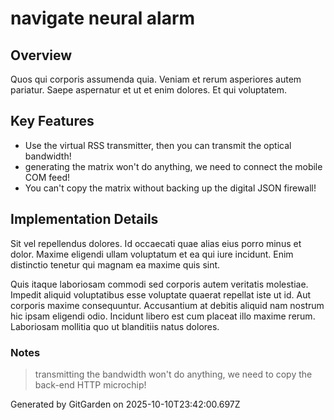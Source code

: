 # navigate neural alarm

## Overview
Quos qui corporis assumenda quia. Veniam et rerum asperiores autem pariatur. Saepe aspernatur et ut et enim dolores. Et qui voluptatem.

## Key Features
- Use the virtual RSS transmitter, then you can transmit the optical bandwidth!
- generating the matrix won't do anything, we need to connect the mobile COM feed!
- You can't copy the matrix without backing up the digital JSON firewall!

## Implementation Details
Sit vel repellendus dolores. Id occaecati quae alias eius porro minus et dolor. Maxime eligendi ullam voluptatum et ea qui iure incidunt. Enim distinctio tenetur qui magnam ea maxime quis sint.
 Quis itaque laboriosam commodi sed corporis autem veritatis molestiae. Impedit aliquid voluptatibus esse voluptate quaerat repellat iste ut id. Aut corporis maxime consequuntur. Accusantium at debitis aliquid nam nostrum hic ipsam eligendi odio. Incidunt libero est cum placeat illo maxime rerum. Laboriosam mollitia quo ut blanditiis natus dolores.

### Notes
> transmitting the bandwidth won't do anything, we need to copy the back-end HTTP microchip!

Generated by GitGarden on 2025-10-10T23:42:00.697Z
